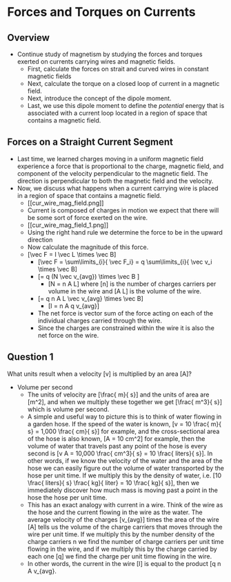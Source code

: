 # Forces and Torques on Currents

## Overview
* Continue study of magnetism by studying the forces and torques
  exerted on currents carrying wires and magnetic fields.
  * First, calculate the forces on strait and curved wires in
    constant magnetic fields
  * Next, calculate the torque on a closed loop of current in a magnetic
    field.
  * Next, introduce the concept of the dipole moment.
  * Last, we use this dipole moment to define the _potential_ energy that is associated
    with a current loop located in a region of space that contains a magnetic field.

## Forces on a Straight Current Segment
* Last time, we learned charges moving in a uniform magnetic field experience a force that
  is proportional to the charge, magnetic field, and component of the velocity perpendicular
  to the magnetic field.  The direction is perpendicular to both the magnetic field and
  the velocity.
* Now, we discuss what happens when a current carrying wire is placed in a region of space
  that contains a magnetic field.
  * [[cur_wire_mag_field.png]]
  * Current is composed of charges in motion we expect that there will be some sort of
    force exerted on the wire.
  * [[cur_wire_mag_field_1.png]]
  * Using the right hand rule we determine the force to be in the upward direction
  * Now calculate the magnitude of this force.
  * \[\vec F = I \vec L \times \vec B\]
      * \[\vec F = \sum\limits_{i}{ \vec F_i} 
        = q \sum\limits_{i}{ \vec v_i \times \vec B\]
      * \[= q (N \vec v_{avg}) \times \vec B \]
          * \[N = n A L\] where \[n\] is the number of charges carriers per volume in the wire
            and \[A L\] is the volume of the wire.
      * \[= q n A L \vec v_{avg} \times \vec B\]
          * \[I = n A q v_{avg}\]
      * The net force is vector sum of the force acting on 
        each of the individual charges carried through the wire.
      * Since the charges are constrained within the wire it is also the
        net force on the wire.

## Question 1
What units result when a velocity \[v\] is multiplied by an area \[A\]?

* Volume per second
  * The units of velocity are \[\frac{ m}{ s}\] and the units of area 
    are \[m^2\], and when we multiply these together we get \[\frac{ m^3}{ s}\]
    which is volume per second.
  * A simple and useful way to picture this is to think of water flowing in a 
    garden hose. If the speed of the water is known, 
    \[v = 10 \frac{ m}{ s} = 1,000 \frac{ cm}{ s}\] for example, 
    and the cross-sectional area of the hose is also known,
    \[A = 10 cm^2\] for example, then the volume of water that 
    travels past any point of the hose is every second is 
    \[v A = 10,000 \frac{ cm^3}{ s} = 10 \frac{ liters}{ s}\]. 
    In other words, if we know the velocity of the water and the 
    area of the hose we can easily figure out the volume of water 
    transported by the hose per unit time. If we multiply this by 
    the density of water, i.e.
    \[10 \frac{ liters}{ s} \frac{ kg}{ liter} = 10 \frac{ kg}{ s}\],
    then we immediately discover how much mass is moving past a point 
    in the hose the hose per unit time.
  * This has an exact analogy with current in a wire. Think of the wire 
    as the hose and the current flowing in the wire as the water. The 
    average velocity of the charges \[v_{avg}\] times the area of the 
    wire \[A\] tells us the volume of the charge carriers that moves 
    through the wire per unit time. If we multiply this by the number 
    density of the charge carriers n we find the number of charge 
    carriers per unit time flowing in the wire, and if we multiply 
    this by the charge carried by each one \[q\] we find the charge 
    per unit time flowing in the wire.
  * In other words, the current in the wire 
    \[I\] is equal to the product \[q n A v_{avg}.

